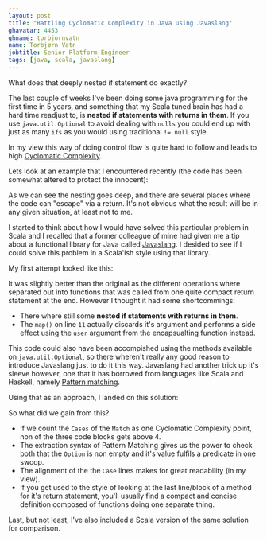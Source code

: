 ```yaml
---
layout: post
title: "Battling Cyclomatic Complexity in Java using Javaslang"
ghavatar: 4453
ghname: torbjornvatn
name: Torbjørn Vatn
jobtitle: Senior Platform Engineer
tags: [java, scala, javaslang]
---
```


<div class="message">
  What does that deeply nested if statement do exactly?
</div>

The last couple of weeks I've been doing some java programming for the first time in 5 years, and something
that my Scala tuned brain has had a hard time readjust to, is **nested if statements with returns in them**. 
If you use `java.util.Optional` to avoid dealing with `nulls` you could end up with just as many `ifs` as you would using 
traditional `!= null` style.

In my view this way of doing control flow is quite hard to follow and leads to high 
[Cyclomatic Complexity](https://en.wikipedia.org/wiki/Cyclomatic_complexity).

Lets look at an example that I encountered recently (the code has been somewhat altered to protect the innocent):

<script src="https://gist.github.com/torbjornvatn/99325d5985ac0c43f3e8.js?file=the_old_ways.java"></script>

As we can see the nesting goes deep, and there are several places where the code can "escape" via a return.
It's not obvious what the result will be in any given situation, at least not to me.

I started to think about how I would have solved this particular problem in Scala and I recalled that a former
colleague of mine had given me a tip about a functional library for Java called [Javaslang](http://www.javaslang.io/).
I desided to see if I could solve this problem in a Scala'ish style using that library.

My first attempt looked like this:

<script src="https://gist.github.com/torbjornvatn/99325d5985ac0c43f3e8.js?file=the_slightly_better_way.java"></script>

It was slightly better than the original as the different operations where separated out into functions that was called
from one quite compact return statement at the end. However I thought it had some shortcommings:

- There where still some **nested if statements with returns in them**. 
- The `map()` on line `11` actually discards it's argument and performs a side effect using the `user` argument from the encapsualting
function instead.

This code could also have been accompished using the methods available on `java.util.Optional`, so there wheren't really any good
reason to introduce Javaslang just to do it this way. Javaslang had another trick up it's sleeve however, one that it has 
borrowed from languages like Scala and Haskell, namely [Pattern matching](https://en.wikipedia.org/wiki/Pattern_matching).

Using that as an approach, I landed on this solution:

<script src="https://gist.github.com/torbjornvatn/99325d5985ac0c43f3e8.js?file=the_javaslang_way.java"></script>

So what did we gain from this?

- If we count the `Cases` of the `Match` as one Cyclomatic Complexity point, non of the three code blocks gets above 4.
- The extraction syntax of Pattern Matching gives us the power to check both that the `Option` is non empty and it's 
value fulfils a predicate in one swoop.
- The alignment of the the `Case` lines makes for great readability (in my view).
- If you get used to the style of looking at the last line/block of a method for it's return statement, you'll usually find
a compact and concise definition composed of functions doing one separate thing.

Last, but not least, I've also included a Scala version of the same solution for comparison.

<script src="https://gist.github.com/torbjornvatn/99325d5985ac0c43f3e8.js?file=the_scala_way.scala"></script>



